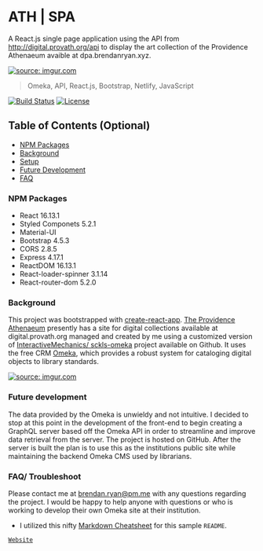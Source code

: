# ATH | SPA
A React.js single page application using the API from http://digital.provath.org/api to display the art collection of the Providence Athenaeum avaible at dpa.brendanryan.xyz.

<a href="https://imgur.com/hwUGJWo"><img src="https://i.imgur.com/hwUGJWo.png" title="source: imgur.com" /></a>

> Omeka, API, React.js, Bootstrap, Netlify, JavaScript

[![Build Status](http://img.shields.io/travis/badges/badgerbadgerbadger.svg?style=flat-square)](https://travis-ci.org/badges/badgerbadgerbadger) [![License](http://img.shields.io/:license-mit-blue.svg?style=flat-square)](http://badges.mit-license.org)

## Table of Contents (Optional)

- [NPM Packages](#npm-packages)
- [Background](#background)
- [Setup](#setup)
- [Future Development](#future-development)
- [FAQ](#faq)

### NPM Packages
- React 16.13.1
- Styled Componets 5.2.1
- Material-UI
- Bootstrap 4.5.3
- CORS 2.8.5
- Express 4.17.1
- ReactDOM 16.13.1
- React-loader-spinner 3.1.14
- React-router-dom 5.2.0

### Background
This project was bootstrapped with <a href="https://github.com/facebook/create-react-app">create-react-app</a>. <a href='https://provath.org'>The Providence Athenaeum</a> presently has a site for digital collections available at digital.provath.org managed and created by me using a customized version of <a href="https://github.com/InteractiveMechanics/sckls-omeka">InteractiveMechanics/ sckls-omeka</a> project available on Github. It uses the free CRM <a href="https://omeka.org">Omeka</a>, which provides a robust system for cataloging digital objects to library standards.


<a href="https://imgur.com/7xCNkfs"><img src="https://i.imgur.com/7xCNkfs.png" title="source: imgur.com" /></a>

### Future development
The data provided by the Omeka is unwieldy and not intuitive. I decided to stop at this point in the development of the front-end to begin creating a GraphQL server based off the Omeka API in order to streamline and improve data retrieval from the server. The project is hosted on GitHub.
After the server is built the plan is to use this as the institutions public site while maintaining the backend Omeka CMS used by librarians.

### FAQ/ Troubleshoot
Please contact me at brendan.ryan@pm.me with any questions regarding the project. I would be happy to help anyone with questions or who is working to develop their own Omeka site at their institution.





- I utilized this nifty <a href="https://github.com/adam-p/markdown-here/wiki/Markdown-Cheatsheet" target="_blank">Markdown Cheatsheet</a> for this sample `README`.



<a href="http://brendanryan.xyz" target="_blank">`Website`</a>
